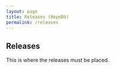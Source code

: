 ```yaml
---
layout: page
title: Releases (RepoDb)
permalink: /releases
---
```


## Releases

This is where the releases must be placed.
